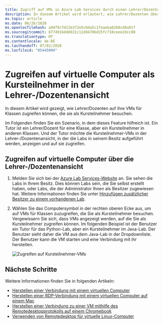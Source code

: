 ```yaml
---
title: Zugriff auf VMs in Azure Lab Services durch einen Lehrer/Dozenten
description: In diesem Artikel wird erläutert, wie Lehrer/Dozenten über die Lehrer-/Dozentenansicht auf ihre Kursteilnehmer-VMs zugreifen können. Ein Tutor kann z. B. ein Lehrer/Dozent für eine Klasse, aber ein Kursteilnehmer in anderen Klassen sein.
ms.topic: article
ms.date: 06/26/2020
ms.openlocfilehash: ad4f9cfd11b372e5c6da5c17eaeba82b0cd8a91f
ms.sourcegitcommit: 877491bd46921c11dd478bd25fc718ceee2dcc08
ms.translationtype: HT
ms.contentlocale: de-DE
ms.lasthandoff: 07/02/2020
ms.locfileid: "85445099"
---
```

# <a name="access-virtual-machines-as-a-student-from-the-educator-view"></a>Zugreifen auf virtuelle Computer als Kursteilnehmer in der Lehrer-/Dozentenansicht
In diesem Artikel wird gezeigt, wie Lehrer/Dozenten auf ihre VMs für Klassen zugreifen können, die sie als Kursteilnehmer besuchen. 

Im Folgenden finden Sie ein Szenario, in dem dieses Feature hilfreich ist. Ein Tutor ist ein Lehrer/Dozent für eine Klasse, aber ein Kursteilnehmer in anderen Klassen. Und der Tutor möchte die Kursteilnehmer-VMs in der Lehrer-/Dozentenansicht, in der die Labs in seinem Besitz aufgeführt werden, anzeigen und auf sie zugreifen. 

## <a name="access-vms-from-educator-view"></a>Zugreifen auf virtuelle Computer über die Lehrer-/Dozentenansicht

1. Melden Sie sich bei der [Azure Lab Services-Website](https://labs.azure.com) an. Sie sehen die Labs in Ihrem Besitz. Dies können Labs sein, die Sie selbst erstellt haben, oder Labs, die der Administrator Ihnen als Besitzer zugewiesen hat. Weitere Informationen finden Sie unter [Hinzufügen zusätzlicher Besitzer zu einem vorhandenen Lab](how-to-add-user-lab-owner.md).
2. Wählen Sie das Computersymbol in der rechten oberen Ecke aus, um auf VMs für Klassen zuzugreifen, die Sie als Kursteilnehmer besuchen. Vergewissern Sie sich, dass VMs angezeigt werden, auf die Sie als Kursteilnehmer zugreifen können. Im folgenden Beispiel ist der Benutzer ein Tutor für das Python-Lab, aber ein Kursteilnehmer im Java-Lab. Der Benutzer sieht daher die VM aus dem Java-Lab in der Dropdownliste. Der Benutzer kann die VM starten und eine Verbindung mit ihr herstellen. 
    
    ![Zugreifen auf Kursteilnehmer-VMs](./media/instructors-access-virtual-machines/access-student-virtual-machines.png)

## <a name="next-steps"></a>Nächste Schritte
Weitere Informationen finden Sie in folgenden Artikeln:

- [Herstellen einer Verbindung mit einem virtuellen Computer](how-to-use-classroom-lab.md#connect-to-the-vm)
- [Herstellen einer RDP-Verbindung mit einem virtuellen Computer auf einem Mac](connect-virtual-machine-mac-remote-desktop.md)
- [Herstellen einer Verbindung zu einer VM mithilfe des Remotedesktopprotokolls auf einem Chromebook](connect-virtual-machine-chromebook-remote-desktop.md)
- [Verwenden von Remotedesktop für virtuelle Linux-Computer](how-to-use-remote-desktop-linux-student.md)
